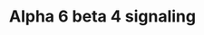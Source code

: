 ---
annotations:
- id: PW:0000286
  parent: signaling pathway
  type: Pathway Ontology
  value: integrin mediated signaling pathway
- id: PW:0000003
  parent: signaling pathway
  type: Pathway Ontology
  value: signaling pathway
authors:
- A.Pandey
- 212.48.140.65
- MaintBot
- Nsalomonis
- Khanspers
- MartijnVanIersel
- Mkutmon
- Egonw
- L Dupuis
- Eweitz
citedin:
- link: PMC3271737
  title: Proteomic Consequences of a Single Gene Mutation in a Colorectal Cancer Model
    (2011)
- link: PMC4621929
  title: Identification of potential mutations and genomic alterations in the epithelial
    and spindle cell components of biphasic synovial sarcomas using a human exome
    SNP chip (2015)
communities:
- ONTOX
description: The integrin alpha6beta4 was discovered in the late 1980s by two different
  groups and was called either alphaEbeta4 or Ic-Ic binding protein (Ic-IcBP) (1,2).
  The alpha6beta4 integrin is a component of Hemidesmosomes (HDs) (3, 4,5). Increased
  expression of alphaEbeta4 and changes in its distribution is found to be correlated
  with increased aggressiveness of tumors and poor prognosis (6, 7). Although integrin
  alpha6beta4, can interact with different laminin isoforms, its preferred ligand
  in the epidermal BM is laminin-5 (8, 9). The beta4 integrin is a large protein and
  has a cytoplasmic domain of more than 1000 amino acids (10, 11). This domain contains
  a Na-Ca exchanger (CalX) motif followed by two pairs of type III fibronectin (FNIII)
  domains separated by a connecting segment (CS). It is found to associate with the
  intermediate filament system through plectin and BP230, which are components of
  hemidesmosomes (12,13,14). Interaction of intgrin beta4 with components of hemidesmosomes
  including plectin, BP230 and BP180 is found to be important in signaling events
  associated with cell growth, survival, and migration under physiological and pathological
  conditions.  Studies have shown that beta4 can regulate keratinocyte migration both
  positively and negatively (15,16,17,18). It is also found to regulate cell survival
  in keratinocytes in cell culture systems under stress in a PI3K/Akt pathway dependent
  manner (19,18). However, alpha6beta4 was not found to have any effect on keratinocyte
  survival in vivo (20, 18, 16). Apart from its effects on keratinocytes, evidence
  suggests that integrin alpha6beta4 is important in cancer cell invasion (21,22,23,24)
  and survival (25,26,27,28,16,29). The cancer cell invasion is regulated through
  a IRS/PI3K dependent process while the effect on carcinoma cell survival in a PI3K/Akt
  and dependent manner. Activation of the transcription factors NFkappaB and NF-IL6
  in a p38Mapk dependent pathway and subsequent activation of IL6 gene expression
  was shown to be mechanism of alpha6beta4 induced survival of thymocytes and proliferation
  of thymic epithelial cells (27,30). Integrin alpha6beta4 is also known activate
  the Ras/Raf/MEK/ERK cascade which is found to be involved in the regulation of cell
  cycle (31,32,33,34). NetPath (http://www.netpath.org) is a collaborative project
  between PandeyLab at Johns Hopkins University (http://pandeylab.igm.jhmi.edu) and
  the Institute of Bioinformatics (http://www.ibioinformatics.org).  If you use this
  pathway, please cite the NetPath website until the pathway is published.
last-edited: 2025-10-30
ndex: 5aed3178-8b5f-11eb-9e72-0ac135e8bacf
organisms:
- Homo sapiens
redirect_from:
- /index.php/Pathway:WP244
- /instance/WP244
- /instance/WP244_r140866
revision: r140866
schema-jsonld:
- '@context': https://schema.org/
  '@id': https://wikipathways.github.io/pathways/WP244.html
  '@type': Dataset
  creator:
    '@type': Organization
    name: WikiPathways
  description: The integrin alpha6beta4 was discovered in the late 1980s by two different
    groups and was called either alphaEbeta4 or Ic-Ic binding protein (Ic-IcBP) (1,2).
    The alpha6beta4 integrin is a component of Hemidesmosomes (HDs) (3, 4,5). Increased
    expression of alphaEbeta4 and changes in its distribution is found to be correlated
    with increased aggressiveness of tumors and poor prognosis (6, 7). Although integrin
    alpha6beta4, can interact with different laminin isoforms, its preferred ligand
    in the epidermal BM is laminin-5 (8, 9). The beta4 integrin is a large protein
    and has a cytoplasmic domain of more than 1000 amino acids (10, 11). This domain
    contains a Na-Ca exchanger (CalX) motif followed by two pairs of type III fibronectin
    (FNIII) domains separated by a connecting segment (CS). It is found to associate
    with the intermediate filament system through plectin and BP230, which are components
    of hemidesmosomes (12,13,14). Interaction of intgrin beta4 with components of
    hemidesmosomes including plectin, BP230 and BP180 is found to be important in
    signaling events associated with cell growth, survival, and migration under physiological
    and pathological conditions.  Studies have shown that beta4 can regulate keratinocyte
    migration both positively and negatively (15,16,17,18). It is also found to regulate
    cell survival in keratinocytes in cell culture systems under stress in a PI3K/Akt
    pathway dependent manner (19,18). However, alpha6beta4 was not found to have any
    effect on keratinocyte survival in vivo (20, 18, 16). Apart from its effects on
    keratinocytes, evidence suggests that integrin alpha6beta4 is important in cancer
    cell invasion (21,22,23,24) and survival (25,26,27,28,16,29). The cancer cell
    invasion is regulated through a IRS/PI3K dependent process while the effect on
    carcinoma cell survival in a PI3K/Akt and dependent manner. Activation of the
    transcription factors NFkappaB and NF-IL6 in a p38Mapk dependent pathway and subsequent
    activation of IL6 gene expression was shown to be mechanism of alpha6beta4 induced
    survival of thymocytes and proliferation of thymic epithelial cells (27,30). Integrin
    alpha6beta4 is also known activate the Ras/Raf/MEK/ERK cascade which is found
    to be involved in the regulation of cell cycle (31,32,33,34). NetPath (http://www.netpath.org)
    is a collaborative project between PandeyLab at Johns Hopkins University (http://pandeylab.igm.jhmi.edu)
    and the Institute of Bioinformatics (http://www.ibioinformatics.org).  If you
    use this pathway, please cite the NetPath website until the pathway is published.
  keywords:
  - AKT1
  - EIF4EBP1
  - GAB1
  - GRB2
  - HRAS
  - IRS1
  - IRS2
  - ITGA6
  - ITGB4
  - LAMA1
  - LAMA2
  - LAMA3
  - LAMA5
  - LAMB1
  - LAMB2
  - LAMB3
  - LAMC1
  - LAMC2
  - MAPK1
  - MAPK14
  - MAPK3
  - MTOR
  - PIK3R1
  - PIK3R2
  - PRKCA
  - PRKCD
  - PTK2
  - PTPN11
  - RAC1
  - RHOA
  - SHC1
  - SOS1
  - SRC
  license: CC0
  name: Alpha 6 beta 4 signaling
seo: CreativeWork
title: Alpha 6 beta 4 signaling
wpid: WP244
---